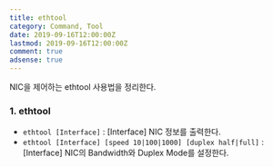 ```yaml
---
title: ethtool
category: Command, Tool
date: 2019-09-16T12:00:00Z
lastmod: 2019-09-16T12:00:00Z
comment: true
adsense: true
---
```


NIC을 제어하는 ethtool 사용법을 정리한다.

### 1. ethtool

* `ethtool [Interface]` : [Interface] NIC 정보를 출력한다.
* `ethtool [Interface] [speed 10|100|1000] [duplex half|full]` : [Interface] NIC의 Bandwidth와 Duplex Mode를 설정한다.